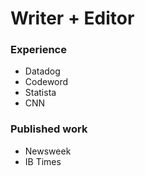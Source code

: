 # Writer + Editor

### Experience
- Datadog
- Codeword
- Statista
- CNN

### Published work
- Newsweek
- IB Times
